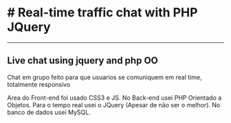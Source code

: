 <h1><b> # Real-time traffic chat with PHP JQuery </b></h1>
<hr>
<h2>Live chat using jquery and php OO</h2>
<p>Chat em grupo feito para que usuarios se comuniquem em real time, totalmente responsivo</p>
<tr>
	<td>Area do Front-end foi usado CSS3 e JS.</td>
	<td>No Back-end usei PHP Orientado a Objetos.</td>
	<td>Para o tempo real usei o JQuery (Apesar de não ser o melhor).</td>
	<td>No banco de dados usei MySQL.</td>
</tr>
